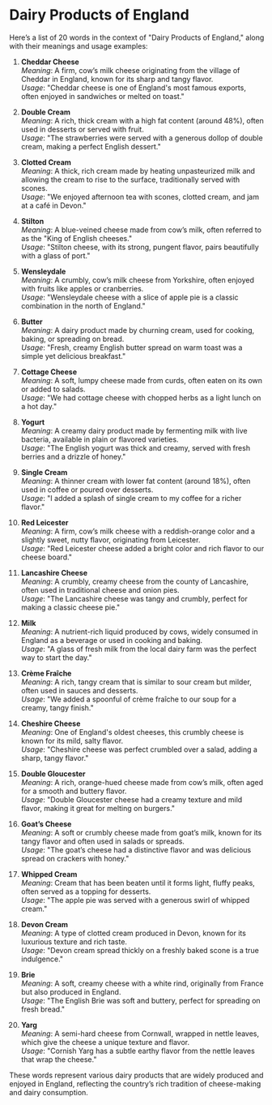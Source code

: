 # Dairy Products of England

Here’s a list of 20 words in the context of "Dairy Products of England," along with their meanings and usage examples:

1. **Cheddar Cheese**  
   *Meaning*: A firm, cow’s milk cheese originating from the village of Cheddar in England, known for its sharp and tangy flavor.  
   *Usage*: "Cheddar cheese is one of England's most famous exports, often enjoyed in sandwiches or melted on toast."

2. **Double Cream**  
   *Meaning*: A rich, thick cream with a high fat content (around 48%), often used in desserts or served with fruit.  
   *Usage*: "The strawberries were served with a generous dollop of double cream, making a perfect English dessert."

3. **Clotted Cream**  
   *Meaning*: A thick, rich cream made by heating unpasteurized milk and allowing the cream to rise to the surface, traditionally served with scones.  
   *Usage*: "We enjoyed afternoon tea with scones, clotted cream, and jam at a café in Devon."

4. **Stilton**  
   *Meaning*: A blue-veined cheese made from cow’s milk, often referred to as the "King of English cheeses."  
   *Usage*: "Stilton cheese, with its strong, pungent flavor, pairs beautifully with a glass of port."

5. **Wensleydale**  
   *Meaning*: A crumbly, cow’s milk cheese from Yorkshire, often enjoyed with fruits like apples or cranberries.  
   *Usage*: "Wensleydale cheese with a slice of apple pie is a classic combination in the north of England."

6. **Butter**  
   *Meaning*: A dairy product made by churning cream, used for cooking, baking, or spreading on bread.  
   *Usage*: "Fresh, creamy English butter spread on warm toast was a simple yet delicious breakfast."

7. **Cottage Cheese**  
   *Meaning*: A soft, lumpy cheese made from curds, often eaten on its own or added to salads.  
   *Usage*: "We had cottage cheese with chopped herbs as a light lunch on a hot day."

8. **Yogurt**  
   *Meaning*: A creamy dairy product made by fermenting milk with live bacteria, available in plain or flavored varieties.  
   *Usage*: "The English yogurt was thick and creamy, served with fresh berries and a drizzle of honey."

9. **Single Cream**  
   *Meaning*: A thinner cream with lower fat content (around 18%), often used in coffee or poured over desserts.  
   *Usage*: "I added a splash of single cream to my coffee for a richer flavor."

10. **Red Leicester**  
    *Meaning*: A firm, cow’s milk cheese with a reddish-orange color and a slightly sweet, nutty flavor, originating from Leicester.  
    *Usage*: "Red Leicester cheese added a bright color and rich flavor to our cheese board."

11. **Lancashire Cheese**  
    *Meaning*: A crumbly, creamy cheese from the county of Lancashire, often used in traditional cheese and onion pies.  
    *Usage*: "The Lancashire cheese was tangy and crumbly, perfect for making a classic cheese pie."

12. **Milk**  
    *Meaning*: A nutrient-rich liquid produced by cows, widely consumed in England as a beverage or used in cooking and baking.  
    *Usage*: "A glass of fresh milk from the local dairy farm was the perfect way to start the day."

13. **Crème Fraîche**  
    *Meaning*: A rich, tangy cream that is similar to sour cream but milder, often used in sauces and desserts.  
    *Usage*: "We added a spoonful of crème fraîche to our soup for a creamy, tangy finish."

14. **Cheshire Cheese**  
    *Meaning*: One of England's oldest cheeses, this crumbly cheese is known for its mild, salty flavor.  
    *Usage*: "Cheshire cheese was perfect crumbled over a salad, adding a sharp, tangy flavor."

15. **Double Gloucester**  
    *Meaning*: A rich, orange-hued cheese made from cow’s milk, often aged for a smooth and buttery flavor.  
    *Usage*: "Double Gloucester cheese had a creamy texture and mild flavor, making it great for melting on burgers."

16. **Goat’s Cheese**  
    *Meaning*: A soft or crumbly cheese made from goat’s milk, known for its tangy flavor and often used in salads or spreads.  
    *Usage*: "The goat’s cheese had a distinctive flavor and was delicious spread on crackers with honey."

17. **Whipped Cream**  
    *Meaning*: Cream that has been beaten until it forms light, fluffy peaks, often served as a topping for desserts.  
    *Usage*: "The apple pie was served with a generous swirl of whipped cream."

18. **Devon Cream**  
    *Meaning*: A type of clotted cream produced in Devon, known for its luxurious texture and rich taste.  
    *Usage*: "Devon cream spread thickly on a freshly baked scone is a true indulgence."

19. **Brie**  
    *Meaning*: A soft, creamy cheese with a white rind, originally from France but also produced in England.  
    *Usage*: "The English Brie was soft and buttery, perfect for spreading on fresh bread."

20. **Yarg**  
    *Meaning*: A semi-hard cheese from Cornwall, wrapped in nettle leaves, which give the cheese a unique texture and flavor.  
    *Usage*: "Cornish Yarg has a subtle earthy flavor from the nettle leaves that wrap the cheese."

These words represent various dairy products that are widely produced and enjoyed in England, reflecting the country’s rich tradition of cheese-making and dairy consumption.
